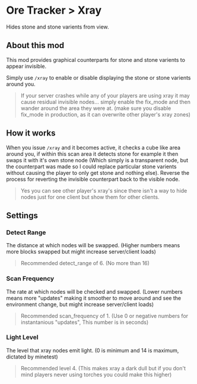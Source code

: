 # Ore Tracker > Xray

Hides stone and stone varients from view.

## About this mod

This mod provides graphical counterparts for stone and stone varients to appear invisible.

Simply use `/xray` to enable or disable displaying the stone or stone varients around you.

> If your server crashes while any of your players are using xray it may cause residual invisible nodes... simply enable the fix_mode and then wander around the area they were at. (make sure you disable fix_mode in production, as it can overwrite other player's xray zones)

## How it works

When you issue `/xray` and it becomes active, it checks a cube like area around you, if within this scan area it detects stone for example it then swaps it with it's own stone node (Which simply is a transparent node, but the counterpart was made so I could replace particular stone varients without causing the player to only get stone and nothing else). Reverse the process for reverting the invisible counterpart back to the visible node.

> Yes you can see other player's xray's since there isn't a way to hide nodes just for one client but show them for other clients.

## Settings

### Detect Range

The distance at which nodes will be swapped. (Higher numbers means more blocks swapped but might increase server/client loads)

> Recommended detect_range of 6. (No more than 16)

### Scan Frequency

The rate at which nodes will be checked and swapped. (Lower numbers means more "updates" making it smoother to move around and see the environment change, but might increase server/client loads)

> Recommended scan_frequency of 1. (Use 0 or negative numbers for instantanious "updates", This number is in seconds)

### Light Level

The level that xray nodes emit light. (0 is minimum and 14 is maximum, dictated by minetest)

> Recommended level 4. (This makes xray a dark dull but if you don't mind players never using torches you could make this higher)

